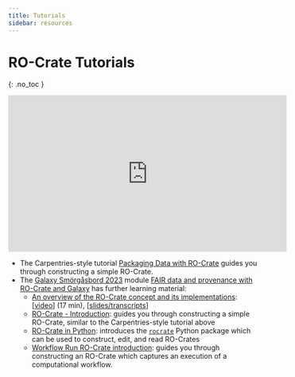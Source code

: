 ```yaml
---
title: Tutorials
sidebar: resources
---
```

<!--
   Copyright 2023 The University of Manchester and RO Crate contributors 
   <https://github.com/ResearchObject/ro-crate/graphs/contributors>

   Licensed under the Apache License, Version 2.0 (the "License");
   you may not use this file except in compliance with the License.
   You may obtain a copy of the License at

       http://www.apache.org/licenses/LICENSE-2.0

   Unless required by applicable law or agreed to in writing, software
   distributed under the License is distributed on an "AS IS" BASIS,
   WITHOUT WARRANTIES OR CONDITIONS OF ANY KIND, either express or implied.
   See the License for the specific language governing permissions and
   limitations under the License.
-->

# RO-Crate Tutorials
{: .no_toc }

<iframe width="560" height="315" src="https://www.youtube-nocookie.com/embed/5GYdN5B1tc8" title="YouTube video player" frameborder="0" allow="accelerometer; autoplay; clipboard-write; encrypted-media; gyroscope; picture-in-picture" allowfullscreen></iframe>

* The Carpentries-style tutorial [Packaging Data with RO-Crate](https://www.researchobject.org/packaging_data_with_ro-crate/) guides you through constructing a simple RO-Crate.
* The [Galaxy Smörgåsbord 2023](https://gallantries.github.io/video-library/events/smorgasbord3/) module [FAIR data and provenance with RO-Crate and Galaxy](https://gallantries.github.io/video-library/modules/ro-crate) has further learning material:
  * [An overview of the RO-Crate concept and its implementations](https://gallantries.github.io/video-library/videos/ro-crates/intro/slides): [[video](https://www.youtube.com/watch?v=5GYdN5B1tc8)] (17 min), [[slides/transcripts](https://doi.org/10.5281/zenodo.7828632)]
  * [RO-Crate - Introduction](https://training.galaxyproject.org/topics/fair/tutorials/ro-crate-intro/tutorial.html): guides you through constructing a simple RO-Crate, similar to the Carpentries-style tutorial above
  * [RO-Crate in Python](https://training.galaxyproject.org/topics/fair/tutorials/ro-crate-in-python/tutorial.html): introduces the [`rocrate`](https://github.com/ResearchObject/ro-crate-py) Python package which can be used to construct, edit, and read RO-Crates
  * [Workflow Run RO-Crate introduction](https://training.galaxyproject.org/topics/fair/tutorials/ro-crate-workflow-run-ro-crate/tutorial.html): guides you through constructing an RO-Crate which captures an execution of a computational workflow.
